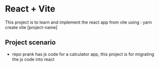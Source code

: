 # React + Vite

This project is to learn and implement the react app from vite using : yarn create vite [project-name]

## Project scenario

- repo prank has js code for a calculator app, this project is for migrating the js code into react
